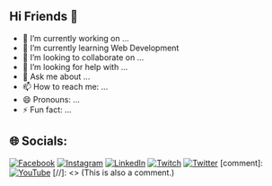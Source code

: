 ## Hi Friends 👋

- 🔭 I’m currently working on ...
- 🌱 I’m currently learning Web Development
- 👯 I’m looking to collaborate on ...
- 🤔 I’m looking for help with ...
- 💬 Ask me about ...
- 📫 How to reach me: ...
- 😄 Pronouns: ...
- ⚡ Fun fact: ...
## 🌐 Socials:
[![Facebook](https://img.shields.io/badge/Facebook-%231877F2.svg?logo=Facebook&logoColor=white)](https://facebook.com/kunaldhongade99) 
[![Instagram](https://img.shields.io/badge/Instagram-%23E4405F.svg?logo=Instagram&logoColor=white)](https://instagram.com/kunaldhongade99) 
[![LinkedIn](https://img.shields.io/badge/LinkedIn-%230077B5.svg?logo=linkedin&logoColor=white)](https://linkedin.com/in/kunaldhongade) 
[![Twitch](https://img.shields.io/badge/Twitch-%239146FF.svg?logo=Twitch&logoColor=white)](https://twitch.tv/kunaldhongade) 
[![Twitter](https://img.shields.io/badge/Twitter-%231DA1F2.svg?logo=Twitter&logoColor=white)](https://twitter.com/kunaldhongade) 
[comment]:[![YouTube](https://img.shields.io/badge/YouTube-%23FF0000.svg?logo=YouTube&logoColor=white)](https://youtube.com/@kunaldhongade)
[//]: <> (This is also a comment.)
